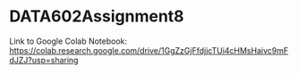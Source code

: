 # DATA602Assignment8

Link to Google Colab Notebook: https://colab.research.google.com/drive/1GgZzGjFfdjjcTUi4cHMsHaivc9mFdJZJ?usp=sharing
